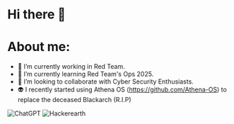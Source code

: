 # Hi there 👋
# About me:

- 🔭 I’m currently working in Red Team.
- 🌱 I’m currently learning Red Team's Ops 2025.
- 👯 I’m looking to collaborate with Cyber Security Enthusiasts.
- 👽 I recently started using Athena OS (https://github.com/Athena-OS) to replace the deceased Blackarch (R.I.P)

![ChatGPT](https://img.shields.io/badge/chatGPT-74aa9c?style=for-the-badge&logo=openai&logoColor=white)
![Hackerearth](https://img.shields.io/badge/HackerEarth-%232C3454.svg?&style=for-the-badge&logo=HackerEarth&logoColor=Blue)
